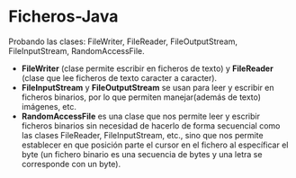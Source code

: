 # Ficheros-Java
Probando las clases: FileWriter, FileReader, FileOutputStream, FileInputStream, RandomAccessFile.

- **FileWriter** (clase permite escribir en ficheros de texto) y **FileReader** (clase que lee ficheros de texto caracter a caracter).
- **FileInputStream** y **FileOutputStream** se usan para leer y escribir en ficheros binarios, por lo que permiten manejar(además de texto) imágenes, etc.
- **RandomAccessFile** es una clase que nos permite leer y escribir ficheros binarios sin necesidad de hacerlo de forma secuencial como las clases FileReader, FileInputStream, etc., sino que nos permite establecer en que posición parte el cursor en el fichero al específicar el byte (un fichero binario es una secuencia de bytes y una letra se corresponde con un byte).
